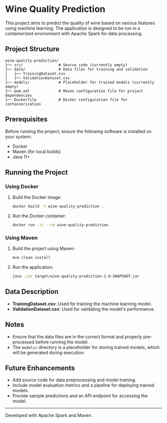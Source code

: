 
# Wine Quality Prediction

This project aims to predict the quality of wine based on various features using machine learning. The application is designed to be run in a containerized environment with Apache Spark for data processing.

## Project Structure

```
wine-quality-prediction/
├── src/                # Source code (currently empty)
├── data/               # Data files for training and validation
│   ├── TrainingDataset.csv
│   ├── ValidationDataset.csv
├── models/             # Placeholder for trained models (currently empty)
├── pom.xml             # Maven configuration file for project dependencies
├── Dockerfile          # Docker configuration file for containerization
```

## Prerequisites

Before running the project, ensure the following software is installed on your system:
- Docker
- Maven (for local builds)
- Java 11+

## Running the Project

### Using Docker

1. Build the Docker image:
   ```bash
   docker build -t wine-quality-prediction .
   ```

2. Run the Docker container:
   ```bash
   docker run -it --rm wine-quality-prediction
   ```

### Using Maven

1. Build the project using Maven:
   ```bash
   mvn clean install
   ```

2. Run the application:
   ```bash
   java -jar target/wine-quality-prediction-1.0-SNAPSHOT.jar
   ```

## Data Description

- **TrainingDataset.csv**: Used for training the machine learning model.
- **ValidationDataset.csv**: Used for validating the model's performance.

## Notes

- Ensure that the data files are in the correct format and properly pre-processed before running the model.
- The `models/` directory is a placeholder for storing trained models, which will be generated during execution.

## Future Enhancements

- Add source code for data preprocessing and model training.
- Include model evaluation metrics and a pipeline for deploying trained models.
- Provide sample predictions and an API endpoint for accessing the model.

---

Developed with Apache Spark and Maven.


